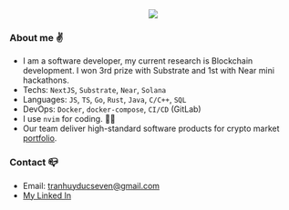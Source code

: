 <div align="center">
 <img align=center src="https://github-readme-streak-stats.herokuapp.com/?user=tranhuyducseven&hide_border=true)](https://git.io/streak-stats"/>   
</div>

### About me :v:
- I am a software developer, my current research is Blockchain development. I won 3rd prize with Substrate and 1st with Near mini hackathons.
- Techs: `NextJS`, `Substrate`, `Near`, `Solana`
- Languages: `JS`, `TS`, `Go`, `Rust`, `Java`, `C/C++`, `SQL`
- DevOps: `Docker`, `docker-compose`, `CI/CD` (GitLab)
- I use `nvim` for coding. :technologist:
- Our team deliver high-standard software products for crypto market [portfolio](https://1devin.vercel.app/).
### Contact :mailbox_closed:
- Email: tranhuyducseven@gmail.com
- [My Linked In](https://www.linkedin.com/in/tranhuyducseven/)









